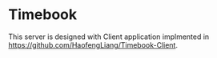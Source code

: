 # Timebook

This server is designed with Client application implmented in https://github.com/HaofengLiang/Timebook-Client.
